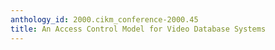 ```yaml
---
anthology_id: 2000.cikm_conference-2000.45
title: An Access Control Model for Video Database Systems
---
```

